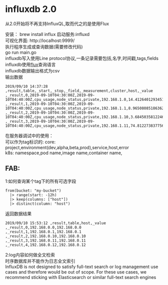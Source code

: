 # influxdb 2.0
从2.0开始将不再支持InfluxQL,取而代之的是使用Flux

安装： brew install influx
启动服务:influxd  
可视化界面: http://localhost:9999/  
执行程序生成或查询数据(需要修改代码)  
go run main.go   
influxdb写入使用Line protocol协议,一条记录需要包括,名字,时间戳,tags,fields  
influxdb使用[flux](https://v2.docs.influxdata.com/v2.0/query-data/get-started/)查询语言  
influxdb数据输出格式为csv  
输出数据    
```text
2019/09/10 14:37:28 ,result,table,_start,_stop,_field,_measurement,cluster,host,_value
,_result,0,2019-09-10T04:30:00Z,2019-09-10T04:40:00Z,cpu_usage,node_status,private,192.168.1.0,14.412640129345162 
,_result,1,2019-09-10T04:30:00Z,2019-09-10T04:40:00Z,cpu_usage,node_status,private,192.168.1.1,8.965080851863629
,_result,2,2019-09-10T04:30:00Z,2019-09-10T04:40:00Z,cpu_usage,node_status,private,192.168.1.10,3.6845035812246345
,_result,3,2019-09-10T04:30:00Z,2019-09-10T04:40:00Z,cpu_usage,node_status,private,192.168.1.11,74.81227383775688
```

在服务器调试中的使用：  
可以作为tag标识的:
core: project,environment(dev,alpha,beta,prod),service,host,error  
k8s:  namespace,pod name,image name,container name,

## FAB: 
1:如何查询某个tag下的所有可选字段
```text
from(bucket: "my-bucket")
  |> range(start: -12h)
  |> keep(columns: ["host"])
  |> distinct(column: "host")
```
返回数据结果
```csv
2019/09/10 15:53:12 ,result,table,host,_value
,_result,0,192.168.0.0,192.168.0.0
,_result,1,192.168.0.1,192.168.0.1
,_result,2,192.168.0.10,192.168.0.10
,_result,3,192.168.0.11,192.168.0.11
,_result,4,192.168.0.12,192.168.0.12
```
2:log内容如何做全文检索  
时序数据库并不能作为日志全文索引  
InfluxDB is not designed to satisfy full-text search or log management use cases and therefore would be out of scope. For these use cases, we recommend sticking with Elasticsearch or similar full-text search engines
